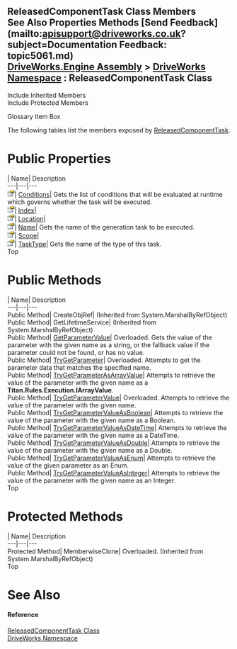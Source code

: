 ReleasedComponentTask Class Members   
See Also Properties Methods [Send Feedback](mailto:apisupport@driveworks.co.uk?subject=Documentation Feedback: topic5061.md)  
[DriveWorks.Engine Assembly](topic2156.md) > [DriveWorks Namespace](topic2159.md) : ReleasedComponentTask Class  
---  
  
Include Inherited Members    
Include Protected Members  


Glossary Item Box

The following tables list the members exposed by [ReleasedComponentTask](topic5061.md).

# Public Properties

| Name| Description  
---|---|---  
![Public Property](dotnetimages/publicProperty.gif)| [Conditions](topic5084.md)| Gets the list of conditions that will be evaluated at runtime which governs whether the task will be executed.   
![Public Property](dotnetimages/publicProperty.gif)| [Index](topic5085.md)|   
![Public Property](dotnetimages/publicProperty.gif)| [Location](topic5086.md)|   
![Public Property](dotnetimages/publicProperty.gif)| [Name](topic5087.md)| Gets the name of the generation task to be executed.   
![Public Property](dotnetimages/publicProperty.gif)| [Scope](topic5088.md)|   
![Public Property](dotnetimages/publicProperty.gif)| [TaskType](topic5089.md)| Gets the name of the type of this task.   
Top

# Public Methods

| Name| Description  
---|---|---  
Public Method| CreateObjRef|  (Inherited from System.MarshalByRefObject)  
Public Method| GetLifetimeService|  (Inherited from System.MarshalByRefObject)  
Public Method| [GetParameterValue](topic5067.md)| Overloaded. Gets the value of the parameter with the given name as a string, or the fallback value if the parameter could not be found, or has no value.   
Public Method| [TryGetParameter](topic5070.md)| Overloaded. Attempts to get the parameter data that matches the specified name.   
Public Method| [TryGetParameterAsArrayValue](topic5073.md)| Attempts to retrieve the value of the parameter with the given name as a **Titan.Rules.Execution.IArrayValue**.   
Public Method| [TryGetParameterValue](topic5074.md)| Overloaded. Attempts to retrieve the value of the parameter with the given name.   
Public Method| [TryGetParameterValueAsBoolean](topic5079.md)| Attempts to retrieve the value of the parameter with the given name as a Boolean.   
Public Method| [TryGetParameterValueAsDateTime](topic5080.md)| Attempts to retrieve the value of the parameter with the given name as a DateTime.   
Public Method| [TryGetParameterValueAsDouble](topic5081.md)| Attempts to retrieve the value of the parameter with the given name as a Double.   
Public Method| [TryGetParameterValueAsEnum<T>](topic5082.md)| Attempts to retrieve the value of the given parameter as an Enum.   
Public Method| [TryGetParameterValueAsInteger](topic5083.md)| Attempts to retrieve the value of the parameter with the given name as an Integer.   
Top

# Protected Methods

| Name| Description  
---|---|---  
Protected Method| MemberwiseClone| Overloaded. (Inherited from System.MarshalByRefObject)  
Top

# See Also

#### Reference

[ReleasedComponentTask Class](topic5061.md)   
[DriveWorks Namespace](topic2159.md)



